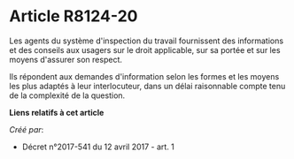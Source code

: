 # Article R8124-20

Les agents du système d'inspection du travail fournissent des informations et des conseils aux usagers sur le droit
applicable, sur sa portée et sur les moyens d'assurer son respect.

Ils répondent aux demandes d'information selon les formes et les moyens les plus adaptés à leur interlocuteur, dans un délai
raisonnable compte tenu de la complexité de la question.

**Liens relatifs à cet article**

_Créé par_:

  - Décret n°2017-541 du 12 avril 2017 - art. 1

